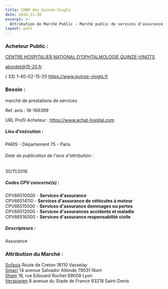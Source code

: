 ```yaml
---
title: CHNO des Quinze-Vingts
date: 2018-11-30
excerpt: >-
  Attribution de Marché Public - Marché public de services d'assurance pour le Centre hospitalier national d'ophtalmologie des quinze-vingts
layout: post
---
```


### Acheteur Public : 
<a href="/acheteur-132/siren-180036014"> CENTRE HOSPITALIER NATIONAL D'OPHTALMOLOGIE QUINZE-VINGTS</a><br/>



abordet@15-20.fr

( 33) 1-40-02-15-20
https://www.quinze-vingts.fr
### Besoin :

marché de prestations de services

Ref. avis : 18-166399

URL Profil Acheteur : https://www.achat-hopital.com

##### Lieu d'exécution :

PARIS - Département 75 - Paris

###### Date de publication de l'avis d'attribution : 
30/11/2018

##### Codes CPV concerné(s) :
CPV66510000 - **Services d'assurance** <br/>
CPV66514110 - **Services d'assurance de véhicules à moteur** <br/>
CPV66515000 - **Services d'assurance dommages ou pertes** <br/>
CPV66512000 - **Services d'assurances accidents et maladie** <br/>
CPV66516000 - **Services d'assurance responsabilité civile** <br/>

##### Descripteurs :
Assurance <br/>

### Attribution du Marché :
<a href="/entreprise-548/siren-335171096"> Sofaxis</a>    Route de Creton 18110 Vasselay <br/>
<a href="/entreprise-544/siren-301309605"> Smacl</a>    14 avenue Salvador Allende 79031 Niort <br/>
<a href="/entreprise-575/siren-779860881"> Sham</a>    18, rue Edouard Rochet 69008 Lyon <br/>
<a href="/entreprise-546/siren-321502049"> Verspieren</a>    8 avenue du Stade de France 93218 Saint-Denis <br/>
